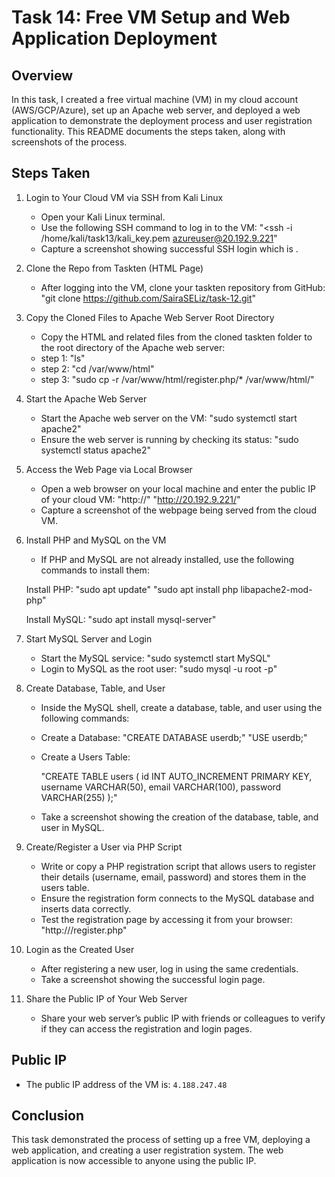 # Task 14: Free VM Setup and Web Application Deployment

## Overview

In this task, I created a free virtual machine (VM) in my cloud account (AWS/GCP/Azure), set up an Apache web server, and deployed a web application to demonstrate the deployment process and user registration functionality. This README documents the steps taken, along with screenshots of the process.

## Steps Taken

1. Login to Your Cloud VM via SSH from Kali Linux
   - Open your Kali Linux terminal.
   - Use the following SSH command to log in to the VM:
     "<ssh -i /home/kali/task13/kali_key.pem azureuser@20.192.9.221"
   -  Capture a screenshot showing successful SSH login which is .

2. Clone the Repo from Taskten (HTML Page)
   - After logging into the VM, clone your taskten repository from GitHub:
     "git clone https://github.com/SairaSELiz/task-12.git"

3. Copy the Cloned Files to Apache Web Server Root Directory
   - Copy the HTML and related files from the cloned taskten folder to the root directory of the Apache web server:
   - step 1: "ls"
   - step 2: "cd /var/www/html"
   - step 3: "sudo cp -r /var/www/html/register.php/* /var/www/html/"

4. Start the Apache Web Server
   - Start the Apache web server on the VM:
     "sudo systemctl start apache2"
   - Ensure the web server is running by checking its status:
     "sudo systemctl status apache2"

5. Access the Web Page via Local Browser
   - Open a web browser on your local machine and enter the public IP of your cloud VM:
     "http://<your-vm-public-ip>"
     "http://20.192.9.221/"
   - Capture a screenshot of the webpage being served from the cloud VM.

6. Install PHP and MySQL on the VM
   - If PHP and MySQL are not already installed, use the following commands to install them:

   Install PHP:
    "sudo apt update"
    "sudo apt install php libapache2-mod-php"
   
   Install MySQL:
    "sudo apt install mysql-server"

7. Start MySQL Server and Login
   - Start the MySQL service:
   "sudo systemctl start MySQL"
   - Login to MySQL as the root user:
   "sudo mysql -u root -p"

8. Create Database, Table, and User
   - Inside the MySQL shell, create a database, table, and user using the following commands:

   - Create a Database:
     "CREATE DATABASE userdb;"
     "USE userdb;"

   - Create a Users Table:

     "CREATE TABLE users (
    id INT AUTO_INCREMENT PRIMARY KEY,
    username VARCHAR(50),
    email VARCHAR(100),
    password VARCHAR(255)
    );"

   - Take a screenshot showing the creation of the database, table, and user in MySQL.

9. Create/Register a User via PHP Script
   - Write or copy a PHP registration script that allows users to register their details (username, email, password) and stores them in the users table.
   - Ensure the registration form connects to the MySQL database and inserts data correctly.
   - Test the registration page by accessing it from your browser:
     "http://<your-vm-public-ip>/register.php"

10. Login as the Created User
    - After registering a new user, log in using the same credentials.
    - Take a screenshot showing the successful login page.

11. Share the Public IP of Your Web Server
    - Share your web server’s public IP with friends or colleagues to verify if they can access the registration and login pages.

## Public IP
- The public IP address of the VM is: `4.188.247.48`

## Conclusion
This task demonstrated the process of setting up a free VM, deploying a web application, and creating a user registration system. The web application is now accessible to anyone using the public IP.
